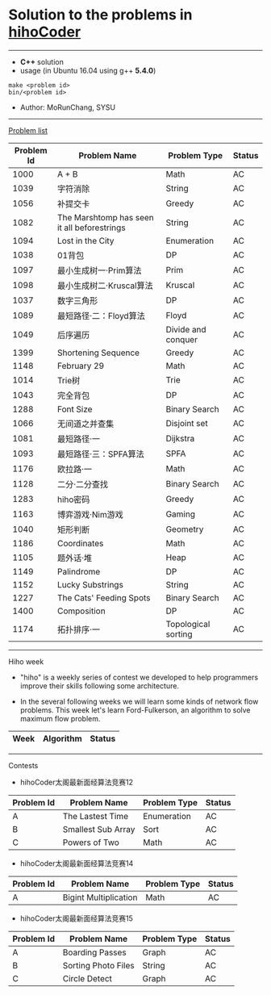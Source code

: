 # Solution to the problems in [hihoCoder](http://hihocoder.com/hiho)

----------

+ **C++** solution
+ usage (in Ubuntu 16.04 using g++ **5.4.0**)
```shell
make <problem id>
bin/<problem id>
```
+ Author: MoRunChang, SYSU


---------

[Problem list](http://hihocoder.com/problemset)

Problem Id | Problem Name | Problem Type | Status
---------|-------|-------|------
1000|A + B|Math|AC
1039|字符消除|String|AC
1056|补提交卡|Greedy|AC
1082|The Marshtomp has seen it all beforestrings|String|AC
1094|Lost in the City|Enumeration|AC
1038|01背包|DP|AC
1097|最小生成树一·Prim算法|Prim|AC
1098|最小生成树二·Kruscal算法|Kruscal|AC
1037|数字三角形|DP|AC
1089|最短路径·二：Floyd算法|Floyd|AC
1049|后序遍历|Divide and conquer|AC
1399|Shortening Sequence|Greedy|AC
1148|February 29|Math|AC
1014|Trie树|Trie|AC
1043|完全背包|DP|AC
1288|Font Size|Binary Search|AC
1066|无间道之并查集|Disjoint set|AC
1081|最短路径·一|Dijkstra|AC
1093|最短路径·三：SPFA算法|SPFA|AC
1176|欧拉路·一|Math|AC
1128|二分·二分查找|Binary Search|AC
1283|hiho密码|Greedy|AC
1163|博弈游戏·Nim游戏|Gaming|AC
1040|矩形判断|Geometry|AC
1186|Coordinates|Math|AC
1105|题外话·堆|Heap|AC
1149|Palindrome|DP|AC
1152|Lucky Substrings|String|AC
1227|The Cats' Feeding Spots|Binary Search|AC
1400|Composition|DP|AC
1174|拓扑排序·一|Topological sorting|AC

----------

Hiho week
+ "hiho" is a weekly series of contest we developed to help programmers improve their skills following some architecture.

+ In the several following weeks we will learn some kinds of network flow problems. This week let's learn Ford-Fulkerson, an algorithm to solve maximum flow problem.

Week | Algorithm | Status
----|-----|-----


-----------

Contests

+ hihoCoder太阁最新面经算法竞赛12

Problem Id | Problem Name | Problem Type | Status
---------|-------|-------|------
A|The Lastest Time|Enumeration|AC
B|Smallest Sub Array|Sort|AC
C|Powers of Two|Math|AC

+ hihoCoder太阁最新面经算法竞赛14

Problem Id | Problem Name | Problem Type | Status
---------|-------|-------|------
A|Bigint Multiplication|Math|AC


+ hihoCoder太阁最新面经算法竞赛15

Problem Id | Problem Name | Problem Type | Status
---------|-------|-------|------
A|Boarding Passes|Graph|AC
B|Sorting Photo Files|String|AC
C|Circle Detect|Graph|AC
